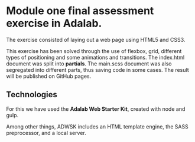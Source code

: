 # Module one final assessment exercise in Adalab.

The exercise consisted of laying out a web page using HTML5 and CSS3.

This exercise has been solved through the use of flexbox, grid, different types of positioning and some animations and transitions.
The index.html document was split into **partials**. The main.scss document was also segregated into different parts, thus saving code in some cases.
The result will be published on GitHub pages.

## Technologies

For this we have used the **Adalab Web Starter Kit**, created with node and gulp.

Among other things, ADWSK includes an HTML template engine, the SASS preprocessor, and a local server.
